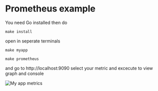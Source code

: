 # Prometheus example
You need Go installed then do
```
make install
````
open in seperate terminals
```
make myapp
```
```
make prometheus
````

and go to http://localhost:9090 select your metric and excecute to view graph and console

<img src="myapp-metrics.png" alt="My app metrics"/>